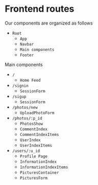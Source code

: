 # Frontend routes
Our components are organized as follows

* `Root`
  *  `App`
    * `Navbar`
    * `Main components`
    * `Footer`

Main components
* `/`
  * `Home Feed`
* `/signin`
  * `SessionForm`
* `/sigup`
  * `SessionForm`
* `/photos/new`
  * `UploadPhotoForm`
* `/photos/:p_id`
  * `PhotosShow`
  * `CommentIndex`
  * `CommentIndexItems`
  * `UserIndex`
  * `UserIndexItems`
* `/users/:u_id`
  * `Profile Page`
  * `InformationIndex`
  * `InformationIndexItems`
  * `PicturesContainer`
  * `PicturesForm`
  
